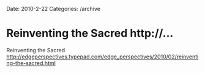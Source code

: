Date: 2010-2-22
Categories: /archive

# Reinventing the Sacred http://...

Reinventing the Sacred <a href="http://edgeperspectives.typepad.com/edge_perspectives/2010/02/reinventing-the-sacred.html" rel="nofollow">http://edgeperspectives.typepad.com/edge_perspectives/2010/02/reinventing-the-sacred.html</a>
